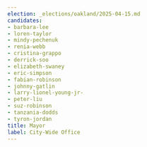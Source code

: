 ```yaml
---
election: _elections/oakland/2025-04-15.md
candidates:
- barbara-lee
- loren-taylor
- mindy-pechenuk
- renia-webb
- cristina-grappo
- derrick-soo
- elizabeth-swaney
- eric-simpson
- fabian-robinson
- johnny-gatlin
- larry-lionel-young-jr-
- peter-liu
- suz-robinson
- tanzania-dodds
- tyron-jordan
title: Mayor
label: City-Wide Office
---
```

